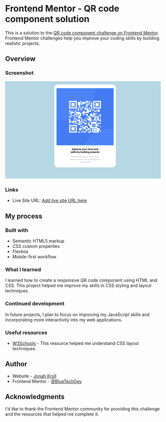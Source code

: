 # Frontend Mentor - QR code component solution

This is a solution to the [QR code component challenge on Frontend Mentor](https://www.frontendmentor.io/challenges/qr-code-component-iux_sIO_H). Frontend Mentor challenges help you improve your coding skills by building realistic projects.

## Overview

### Screenshot

![QR Code Component Screenshot](/images/screenshot-project.png)

### Links

- Live Site URL: [Add live site URL here](https://qr-code-reader-eight.vercel.app/)

## My process

### Built with

- Semantic HTML5 markup
- CSS custom properties
- Flexbox
- Mobile-first workflow

### What I learned

I learned how to create a responsive QR code component using HTML and CSS. This project helped me improve my skills in CSS styling and layout techniques.

### Continued development

In future projects, I plan to focus on improving my JavaScript skills and incorporating more interactivity into my web applications.

### Useful resources

- [W3Schools](https://www.w3schools.com) - This resource helped me understand CSS layout techniques.

## Author

- Website - [Jonah Kroll](https://github.com/BlueTechDev)
- Frontend Mentor - [@BlueTechDev](https://github.com/BlueTechDev)

## Acknowledgments

I'd like to thank the Frontend Mentor community for providing this challenge and the resources that helped me complete it.
